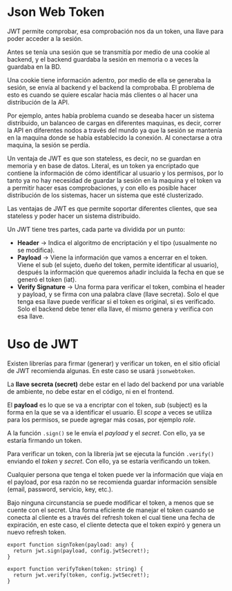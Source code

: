 # Json Web Token

JWT permite comprobar, esa comprobación nos da un token, una llave para poder acceder a la sesión.

Antes se tenía una sesión que se transmitía por medio de una cookie al backend, y el backend guardaba la sesión en memoria o a veces la guardaba en la BD.

Una cookie tiene información adentro, por medio de ella se generaba la sesión, se envía al backend y el backend la comprobaba. El problema de esto es cuando se quiere escalar hacia más clientes o al hacer una distribución de la API.

Por ejemplo, antes había problema cuando se deseaba hacer un sistema distribuido, un balanceo de cargas en diferentes maquinas, es decir, correr la API en diferentes nodos a través del mundo ya que la sesión se mantenía en la maquina donde se había establecido la conexión. Al conectarse a otra maquina, la sesión se perdía.

Un ventaja de JWT es que son stateless, es decir, no se guardan en memoria y en base de datos. Literal, es un token ya encriptado que contiene la información de cómo identificar al usuario y los permisos, por lo tanto ya no hay necesidad de guardar la sesión en la maquina y el token va a permitir hacer esas comprobaciones, y con ello es posible hacer distribución de los sistemas, hacer un sistema que esté clusterizado.

Las ventajas de JWT es que permite soportar diferentes clientes, que sea stateless y poder hacer un sistema distribuido.

Un JWT tiene tres partes, cada parte va dividida por un punto:

- **Header** → Indica el algoritmo de encriptación y el tipo (usualmente no se modifica).
- **Payload** → Viene la información que vamos a encerrar en el token. Viene el sub (el sujeto, dueño del token, permite identificar al usuario), después la información que queremos añadir incluida la fecha en que se generó el token (iat).
- **Verify Signature** → Una forma para verificar el token, combina el header y payload, y se firma con una palabra clave (llave secreta). Solo el que tenga esa llave puede verificar si el token es original, si es verificado. Solo el backend debe tener ella llave, él mismo genera y verifica con esa llave.

# Uso de JWT

Existen librerías para firmar (generar) y verificar un token, en el sitio oficial de JWT recomienda algunas. En este caso se usará `jsonwebtoken`.

La **llave secreta (secret)** debe estar en el lado del backend por una variable de ambiente, no debe estar en el código, ni en el frontend.

El **payload** es lo que se va a encriptar con el token, _sub_ (subject) es la forma en la que se va a identificar el usuario. El _scope_ a veces se utiliza para los permisos, se puede agregar más cosas, por ejemplo _role_.

A la función `.sign()` se le envía el _payload_ y el _secret_. Con ello, ya se estaría firmando un token.

Para verificar un token, con la librería jwt se ejecuta la función `.verify()` enviando el _token_ y _secret_. Con ello, ya se estaría verificando un token.

Cualquier persona que tenga el token puede ver la información que viaja en el payload, por esa razón no se recomienda guardar información sensible (email, password, servicio, key, etc.).

Bajo ninguna circunstancia se puede modificar el token, a menos que se cuente con el secret. Una forma eficiente de manejar el token cuando se conecta al cliente es a través del refresh token el cual tiene una fecha de expiración, en este caso, el cliente detecta que el token expiró y genera un nuevo refresh token.

    export function signToken(payload: any) {
      return jwt.sign(payload, config.jwtSecret!);
    }

    export function verifyToken(token: string) {
      return jwt.verify(token, config.jwtSecret!);
    }
